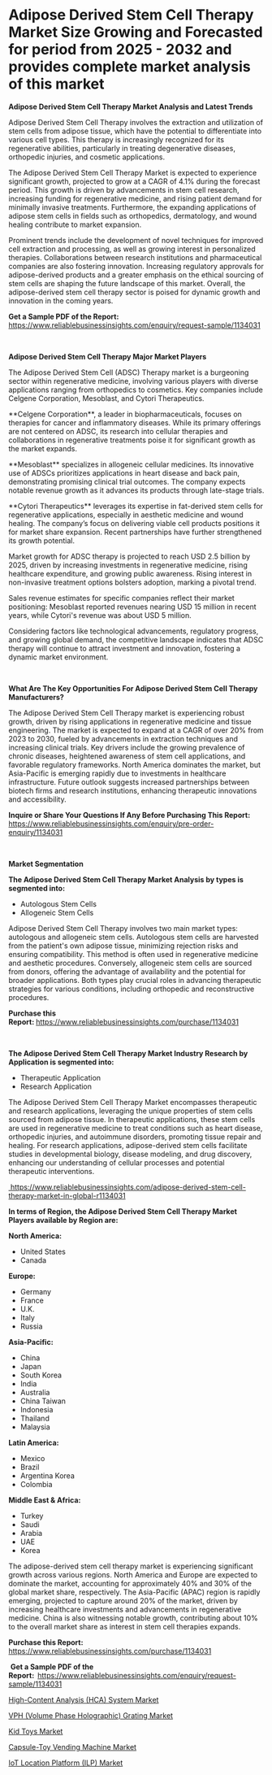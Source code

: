 <p><h1>Adipose Derived Stem Cell Therapy Market Size Growing and Forecasted for period from 2025 - 2032 and provides complete market analysis of this market</h1></p><p><strong>Adipose Derived Stem Cell Therapy Market Analysis and Latest Trends</strong></p>
<p><p>Adipose Derived Stem Cell Therapy involves the extraction and utilization of stem cells from adipose tissue, which have the potential to differentiate into various cell types. This therapy is increasingly recognized for its regenerative abilities, particularly in treating degenerative diseases, orthopedic injuries, and cosmetic applications. </p><p>The Adipose Derived Stem Cell Therapy Market is expected to experience significant growth, projected to grow at a CAGR of 4.1% during the forecast period. This growth is driven by advancements in stem cell research, increasing funding for regenerative medicine, and rising patient demand for minimally invasive treatments. Furthermore, the expanding applications of adipose stem cells in fields such as orthopedics, dermatology, and wound healing contribute to market expansion. </p><p>Prominent trends include the development of novel techniques for improved cell extraction and processing, as well as growing interest in personalized therapies. Collaborations between research institutions and pharmaceutical companies are also fostering innovation. Increasing regulatory approvals for adipose-derived products and a greater emphasis on the ethical sourcing of stem cells are shaping the future landscape of this market. Overall, the adipose-derived stem cell therapy sector is poised for dynamic growth and innovation in the coming years.</p></p>
<p><strong>Get a Sample PDF of the Report:&nbsp;</strong> <a href="https://www.reliablebusinessinsights.com/enquiry/request-sample/1134031?utm_campaign=100&utm_medium=2&utm_source=Github&utm_content=ia&utm_term=25032025&utm_id=adipose-derived-stem-cell-therapy">https://www.reliablebusinessinsights.com/enquiry/request-sample/1134031</a></p>
<p>&nbsp;</p>
<p><strong>Adipose Derived Stem Cell Therapy Major Market Players</strong></p>
<p><p>The Adipose Derived Stem Cell (ADSC) Therapy market is a burgeoning sector within regenerative medicine, involving various players with diverse applications ranging from orthopedics to cosmetics. Key companies include Celgene Corporation, Mesoblast, and Cytori Therapeutics.</p><p>**Celgene Corporation**, a leader in biopharmaceuticals, focuses on therapies for cancer and inflammatory diseases. While its primary offerings are not centered on ADSC, its research into cellular therapies and collaborations in regenerative treatments poise it for significant growth as the market expands.</p><p>**Mesoblast** specializes in allogeneic cellular medicines. Its innovative use of ADSCs prioritizes applications in heart disease and back pain, demonstrating promising clinical trial outcomes. The company expects notable revenue growth as it advances its products through late-stage trials.</p><p>**Cytori Therapeutics** leverages its expertise in fat-derived stem cells for regenerative applications, especially in aesthetic medicine and wound healing. The company’s focus on delivering viable cell products positions it for market share expansion. Recent partnerships have further strengthened its growth potential.</p><p>Market growth for ADSC therapy is projected to reach USD 2.5 billion by 2025, driven by increasing investments in regenerative medicine, rising healthcare expenditure, and growing public awareness. Rising interest in non-invasive treatment options bolsters adoption, marking a pivotal trend.</p><p>Sales revenue estimates for specific companies reflect their market positioning: Mesoblast reported revenues nearing USD 15 million in recent years, while Cytori's revenue was about USD 5 million. </p><p>Considering factors like technological advancements, regulatory progress, and growing global demand, the competitive landscape indicates that ADSC therapy will continue to attract investment and innovation, fostering a dynamic market environment.</p></p>
<p>&nbsp;</p>
<p><strong>What Are The Key Opportunities For Adipose Derived Stem Cell Therapy Manufacturers?</strong></p>
<p><p>The Adipose Derived Stem Cell Therapy market is experiencing robust growth, driven by rising applications in regenerative medicine and tissue engineering. The market is expected to expand at a CAGR of over 20% from 2023 to 2030, fueled by advancements in extraction techniques and increasing clinical trials. Key drivers include the growing prevalence of chronic diseases, heightened awareness of stem cell applications, and favorable regulatory frameworks. North America dominates the market, but Asia-Pacific is emerging rapidly due to investments in healthcare infrastructure. Future outlook suggests increased partnerships between biotech firms and research institutions, enhancing therapeutic innovations and accessibility.</p></p>
<p><strong>Inquire or Share Your Questions If Any Before Purchasing This Report:</strong> <a href="https://www.reliablebusinessinsights.com/enquiry/pre-order-enquiry/1134031?utm_campaign=100&utm_medium=2&utm_source=Github&utm_content=ia&utm_term=25032025&utm_id=adipose-derived-stem-cell-therapy">https://www.reliablebusinessinsights.com/enquiry/pre-order-enquiry/1134031</a></p>
<p>&nbsp;</p>
<p><strong>Market Segmentation</strong></p>
<p><strong>The Adipose Derived Stem Cell Therapy Market Analysis by types is segmented into:</strong></p>
<p><ul><li>Autologous Stem Cells</li><li>Allogeneic Stem Cells</li></ul></p>
<p><p>Adipose Derived Stem Cell Therapy involves two main market types: autologous and allogeneic stem cells. Autologous stem cells are harvested from the patient's own adipose tissue, minimizing rejection risks and ensuring compatibility. This method is often used in regenerative medicine and aesthetic procedures. Conversely, allogeneic stem cells are sourced from donors, offering the advantage of availability and the potential for broader applications. Both types play crucial roles in advancing therapeutic strategies for various conditions, including orthopedic and reconstructive procedures.</p></p>
<p><strong>Purchase this Report:&nbsp;</strong><a href="https://www.reliablebusinessinsights.com/purchase/1134031?utm_campaign=100&utm_medium=2&utm_source=Github&utm_content=ia&utm_term=25032025&utm_id=adipose-derived-stem-cell-therapy">https://www.reliablebusinessinsights.com/purchase/1134031</a></p>
<p>&nbsp;</p>
<p><strong>The Adipose Derived Stem Cell Therapy Market Industry Research by Application is segmented into:</strong></p>
<p><ul><li>Therapeutic Application</li><li>Research Application</li></ul></p>
<p><p>The Adipose Derived Stem Cell Therapy Market encompasses therapeutic and research applications, leveraging the unique properties of stem cells sourced from adipose tissue. In therapeutic applications, these stem cells are used in regenerative medicine to treat conditions such as heart disease, orthopedic injuries, and autoimmune disorders, promoting tissue repair and healing. For research applications, adipose-derived stem cells facilitate studies in developmental biology, disease modeling, and drug discovery, enhancing our understanding of cellular processes and potential therapeutic interventions.</p></p>
<p><a href="https://www.reliablebusinessinsights.com/adipose-derived-stem-cell-therapy-market-in-global-r1134031?utm_campaign=100&utm_medium=2&utm_source=Github&utm_content=ia&utm_term=25032025&utm_id=adipose-derived-stem-cell-therapy">&nbsp;https://www.reliablebusinessinsights.com/adipose-derived-stem-cell-therapy-market-in-global-r1134031</a></p>
<p><strong>In terms of Region, the Adipose Derived Stem Cell Therapy Market Players available by Region are:</strong></p>
<p>
    <p> <strong> North America: </strong>
        <ul>
            <li>United States</li>
            <li>Canada</li>
        </ul>
        </p> 
    <p> <strong> Europe: </strong>
        <ul>
            <li>Germany</li>
            <li>France</li>
            <li>U.K.</li>
            <li>Italy</li>
            <li>Russia</li>
        </ul>
        </p> 
    <p> <strong> Asia-Pacific: </strong>
        <ul>
            <li>China</li>
            <li>Japan</li>
            <li>South Korea</li>
            <li>India</li>
            <li>Australia</li>
            <li>China Taiwan</li>
            <li>Indonesia</li>
            <li>Thailand</li>
            <li>Malaysia</li>
        </ul>
        </p> 
    <p> <strong> Latin America: </strong>
        <ul>
            <li>Mexico</li>
            <li>Brazil</li>
            <li>Argentina Korea</li>
            <li>Colombia</li>
        </ul>
        </p> 
    <p> <strong> Middle East & Africa: </strong>
        <ul>
            <li>Turkey</li>
            <li>Saudi</li>
            <li>Arabia</li>
            <li>UAE</li>
            <li>Korea</li>
        </ul>
    </p>
    </p>
<p><p>The adipose-derived stem cell therapy market is experiencing significant growth across various regions. North America and Europe are expected to dominate the market, accounting for approximately 40% and 30% of the global market share, respectively. The Asia-Pacific (APAC) region is rapidly emerging, projected to capture around 20% of the market, driven by increasing healthcare investments and advancements in regenerative medicine. China is also witnessing notable growth, contributing about 10% to the overall market share as interest in stem cell therapies expands.</p></p>
<p><strong>Purchase this Report: </strong><a href="https://www.reliablebusinessinsights.com/purchase/1134031?utm_campaign=100&utm_medium=2&utm_source=Github&utm_content=ia&utm_term=25032025&utm_id=adipose-derived-stem-cell-therapy">https://www.reliablebusinessinsights.com/purchase/1134031</a></p>
<p>&nbsp;<strong>Get a Sample PDF of the Report:&nbsp;&nbsp;</strong><a href="https://www.reliablebusinessinsights.com/enquiry/request-sample/1134031?utm_campaign=100&utm_medium=2&utm_source=Github&utm_content=ia&utm_term=25032025&utm_id=adipose-derived-stem-cell-therapy">https://www.reliablebusinessinsights.com/enquiry/request-sample/1134031</a></p>
<p><strong></strong></p>
<p><p><a href="https://github.com/buseknoden2b/Market-Research-Report-List-1/blob/main/high-content-analysis-hca-system-market.md?utm_campaign=100&utm_medium=2&utm_source=Github&utm_content=ia&utm_term=25032025&utm_id=adipose-derived-stem-cell-therapy">High-Content Analysis (HCA) System Market</a></p><p><a href="https://github.com/shimweummul/Market-Research-Report-List-1/blob/main/vph-volume-phase-holographic-grating-market.md?utm_campaign=100&utm_medium=2&utm_source=Github&utm_content=ia&utm_term=25032025&utm_id=adipose-derived-stem-cell-therapy">VPH (Volume Phase Holographic) Grating Market</a></p><p><a href="https://github.com/sternymkere4/Market-Research-Report-List-1/blob/main/kid-toys-market.md?utm_campaign=100&utm_medium=2&utm_source=Github&utm_content=ia&utm_term=25032025&utm_id=adipose-derived-stem-cell-therapy">Kid Toys Market</a></p><p><a href="https://github.com/bauldlimle6h/Market-Research-Report-List-1/blob/main/capsule-toy-vending-machine-market.md?utm_campaign=100&utm_medium=2&utm_source=Github&utm_content=ia&utm_term=25032025&utm_id=adipose-derived-stem-cell-therapy">Capsule-Toy Vending Machine Market</a></p><p><a href="https://github.com/snaikraso/Market-Research-Report-List-1/blob/main/iot-location-platform-ilp-market.md?utm_campaign=100&utm_medium=2&utm_source=Github&utm_content=ia&utm_term=25032025&utm_id=adipose-derived-stem-cell-therapy">IoT Location Platform (ILP) Market</a></p></p>